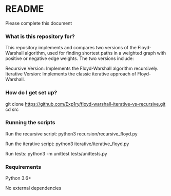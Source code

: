 # README

Please complete this document

### What is this repository for?

This repository implements and compares two versions of the Floyd-Warshall algorithm, used for finding shortest paths in a weighted graph with positive or negative edge weights. The two versions include:

Recursive Version: Implements the Floyd-Warshall algorithm recursively.
Iterative Version: Implements the classic iterative approach of Floyd-Warshall.

### How do I get set up?

git clone https://github.com/Exp1ry/floyd-warshall-iterative-vs-recursive.git
cd src

### Running the scripts

Run the recursive script: python3 recursion/recursive_floyd.py

Run the iterative script: python3 iterative/iterative_floyd.py

Run tests: python3 -m unittest tests/unittests.py

### Requirements

Python 3.6+

No external dependencies
